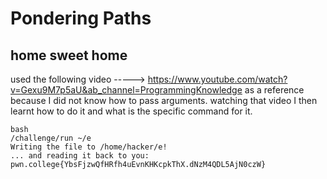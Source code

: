 # Pondering Paths
## home sweet home
used the following video -----> https://www.youtube.com/watch?v=Gexu9M7p5aU&ab_channel=ProgrammingKnowledge as a reference because I did not know how to pass arguments. watching that video I then learnt how to do it and what is the specific command for it.
~~~
bash
/challenge/run ~/e
Writing the file to /home/hacker/e!
... and reading it back to you:
pwn.college{YbsFjzwQfHRfh4uEvnKHKcpkThX.dNzM4QDL5AjN0czW}

~~~
